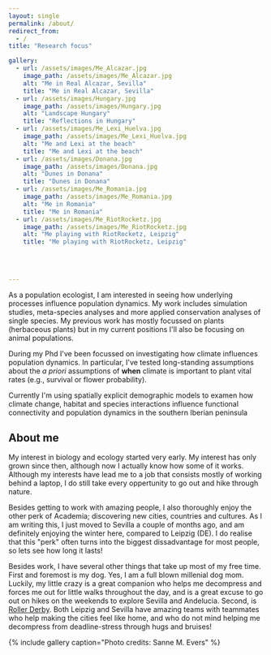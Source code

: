 ```yaml
---
layout: single
permalink: /about/
redirect_from:
  - /
title: "Research focus"

gallery:
  - url: /assets/images/Me_Alcazar.jpg
    image_path: /assets/images/Me_Alcazar.jpg
    alt: "Me in Real Alcazar, Sevilla"
    title: "Me in Real Alcazar, Sevilla"
  - url: /assets/images/Hungary.jpg
    image_path: /assets/images/Hungary.jpg
    alt: "Landscape Hungary"
    title: "Reflections in Hungary"
  - url: /assets/images/Me_Lexi_Huelva.jpg
    image_path: /assets/images/Me_Lexi_Huelva.jpg
    alt: "Me and Lexi at the beach"
    title: "Me and Lexi at the beach"
  - url: /assets/images/Donana.jpg
    image_path: /assets/images/Donana.jpg
    alt: "Dunes in Donana"
    title: "Dunes in Donana"
  - url: /assets/images/Me_Romania.jpg
    image_path: /assets/images/Me_Romania.jpg
    alt: "Me in Romania"
    title: "Me in Romania"
  - url: /assets/images/Me_RiotRocketz.jpg
    image_path: /assets/images/Me_RiotRocketz.jpg
    alt: "Me playing with RiotRocketz, Leipzig"
    title: "Me playing with RiotRocketz, Leipzig"
  
      

  
---
```


As a population ecologist, I am interested in seeing how underlying processes influence population dynamics. My work includes simulation studies, meta-species analyses and more applied conservation analyses of single species. My previous work has mostly focussed on plants (herbaceous plants) but in my current positions I'll also be focusing on animal populations.   

During my Phd I've been focussed on investigating how climate influences population dynamics. In particular, I've tested long-standing assumptions about the _a priori_ assumptions of **when** climate is important to plant vital rates (e.g., survival or flower probability).


Currently I'm using spatially explicit demographic models to examen how climate change, habitat and species interactions influence functional connectivity and population dynamics in the southern Iberian peninsula 


## About me
My interest in biology and ecology started very early. My interest has only grown since then, although now I actually know how some of it works. Although my interests have lead me to a job that consists mostly of working behind a laptop, I do still take every oppertunity to go out and hike through nature. 

Besides getting to work with amazing people, I also thoroughly enjoy the other perk of Academia; discovering new cities, countries and cultures. As I am writing this, I just moved to Sevilla a couple of months ago, and am definitely enjoying the winter here, compared to Leipzig (DE). I do realise that this "perk" often turns into the biggest dissadvantage for most people, so lets see how long it lasts!

Besides work, I have several other things that take up most of my free time. First and foremost is my dog. Yes, I am a full blown millenial dog mom. Luckily, my little crazy is a great companion who helps me decompress and forces me out for little walks throughout the day, and is a great excuse to go out on hikes on the weekends to explore Sevilla and Andelucia. Second, is [Roller Derby](https://en.wikipedia.org/wiki/Roller_derby). Both Leipzig and Sevilla have amazing teams with teammates who help making the cities feel like home, and who do not mind helping me decompress from deadline-stress through hugs and bruises!  

{% include gallery caption="Photo credits: Sanne M. Evers" %}


